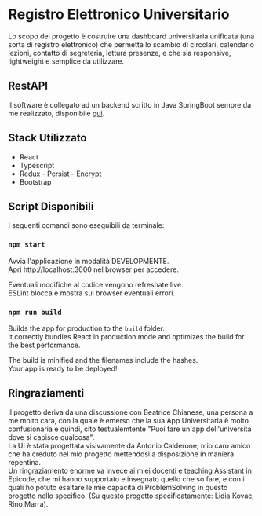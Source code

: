# Registro Elettronico Universitario

Lo scopo del progetto è costruire una dashboard universitaria unificata (una sorta di registro elettronico) che permetta lo scambio di circolari, calendario lezioni, contatto di segreteria, lettura presenze, e che sia responsive, lightweight e semplice da utilizzare.

## RestAPI

Il software è collegato ad un backend scritto in Java SpringBoot sempre da me realizzato, disponibile [qui](https://github.com/maioranav/registroelettronico).

## Stack Utilizzato

- React
- Typescript
- Redux - Persist - Encrypt
- Bootstrap

## Script Disponibili

I seguenti comandi sono eseguibili da terminale:

### `npm start`

Avvia l'applicazione in modalità DEVELOPMENTE.\
Apri http://localhost:3000 nel browser per accedere.

Eventuali modifiche al codice vengono refreshate live.\
ESLint blocca e mostra sul browser eventuali errori.

### `npm run build`

Builds the app for production to the `build` folder.\
It correctly bundles React in production mode and optimizes the build for the best performance.

The build is minified and the filenames include the hashes.\
Your app is ready to be deployed!

## Ringraziamenti

Il progetto deriva da una discussione con Beatrice Chianese, una persona a me molto cara, con la quale è emerso che la sua App Universitaria è molto confusionaria e quindi, cito testualemtente "Puoi fare un'app dell'università dove si capisce qualcosa".\
La UI è stata progettata visivamente da Antonio Calderone, mio caro amico che ha creduto nel mio progetto mettendosi a disposizione in maniera repentina.\
Un ringraziamento enorme va invece ai miei docenti e teaching Assistant in Epicode, che mi hanno supportato e insegnato quello che so fare, e con i quali ho potuto esaltare le mie capacità di ProblemSolving in questo progetto nello specifico. (Su questo progetto specificatamente: Lidia Kovac, Rino Marra).
